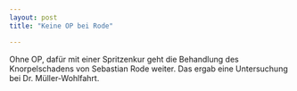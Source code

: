 ```yaml
---
layout: post
title: "Keine OP bei Rode"

---
```


Ohne OP, dafür mit einer Spritzenkur geht die Behandlung des Knorpelschadens von Sebastian Rode weiter. Das ergab eine Untersuchung bei Dr. Müller-Wohlfahrt.



